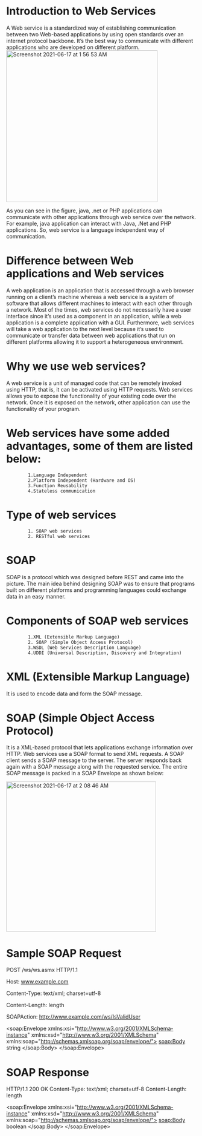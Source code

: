 # Introduction to Web Services
A Web service is a standardized way of establishing communication between two Web-based applications by using open standards over an internet protocol backbone. It’s the best way to communicate with different applications who are developed on different platform.
<img width="401" alt="Screenshot 2021-06-17 at 1 56 53 AM" src="https://user-images.githubusercontent.com/76476308/122288150-5b690380-cf0f-11eb-9c68-224f2a7dbd77.png">

As you can see in the figure, java, .net or PHP applications can communicate with other applications through web service over the network. For example, java application can interact with Java, .Net and PHP applications. So, web service is a language independent way of communication.
# Difference between Web applications and Web services
A web application is an application that is accessed through a web browser running on a client’s machine whereas a web service is a system of software that allows different machines to interact with each other through a network. Most of the times, web services do not necessarily have a user interface since it’s used as a component in an application, while a web application is a complete application with a GUI. Furthermore, web services will take a web application to the next level because it’s used to communicate or transfer data between web applications that run on different platforms allowing it to support a heterogeneous environment.
# Why we use web services?
A web service is a unit of managed code that can be remotely invoked using HTTP, that is, it can be activated using HTTP requests. Web services allows you to expose the functionality of your existing code over the network. Once it is exposed on the network, other application can use the functionality of your program.

# Web services have some added advantages, some of them are listed below:
            1.Language Independent
            2.Platform Independent (Hardware and OS)
            3.Function Reusability
            4.Stateless communication

# Type of web services
            1. SOAP web services
            2. RESTful web services
           
# SOAP
SOAP is a protocol which was designed before REST and came into the picture. The main idea behind designing SOAP was to ensure that programs built on different platforms and programming languages could exchange data in an easy manner.

# Components of SOAP web services
            1.XML (Extensible Markup Language)
            2. SOAP (Simple Object Access Protocol)
            3.WSDL (Web Services Description Language)
            4.UDDI (Universal Description, Discovery and Integration)
            
# XML (Extensible Markup Language)
 It is used to encode data and form the SOAP message. 
 
 # SOAP (Simple Object Access Protocol)
 It is a XML-based protocol that lets applications exchange information over HTTP. Web services use a SOAP format to send XML requests. A SOAP client sends a SOAP message to the server. The server responds back again with a SOAP message along with the requested service. The entire SOAP message is packed in a SOAP Envelope as shown below:
 
 
<img width="397" alt="Screenshot 2021-06-17 at 2 08 46 AM" src="https://user-images.githubusercontent.com/76476308/122290045-fca48980-cf10-11eb-8ab8-f0614081f48c.png">


# Sample SOAP Request

POST /ws/ws.asmx HTTP/1.1

Host: www.example.com

Content-Type: text/xml; charset=utf-8

Content-Length: length

SOAPAction: http://www.example.com/ws/IsValidUser

<?xml version="1.0" encoding="utf-8"?>
<soap:Envelope xmlns:xsi="http://www.w3.org/2001/XMLSchema-instance" xmlns:xsd="http://www.w3.org/2001/XMLSchema" xmlns:soap="http://schemas.xmlsoap.org/soap/envelope/">
<soap:Body>
<IsValidUser xmlns="http://www.example.com/ws/">
<UserId>string</UserId>
</IsValidUser>
</soap:Body>
</soap:Envelope>

# SOAP Response

HTTP/1.1 200 OK
Content-Type: text/xml; charset=utf-8
Content-Length: length

<?xml version="1.0" encoding="utf-8"?>
<soap:Envelope xmlns:xsi="http://www.w3.org/2001/XMLSchema-instance" xmlns:xsd="http://www.w3.org/2001/XMLSchema" xmlns:soap="http://schemas.xmlsoap.org/soap/envelope/">
<soap:Body>
<IsValidUserResponse xmlns="http://www.example.com/ws/">
<IsValidUserResult>boolean</IsValidUserResult>
</IsValidUserResponse>
</soap:Body>
</soap:Envelope>

  
       
